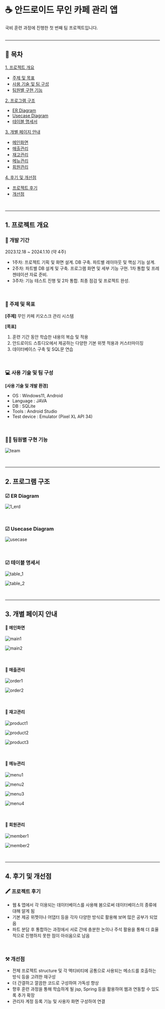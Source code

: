 # ☕ 안드로이드 무인 카페 관리 앱
국비 훈련 과정에 진행한 첫 번째 팀 프로젝트입니다.  
<br/>

* * *

## 📑 목차
[1. 프로젝트 개요](#1-프로젝트-개요)
  - [주제 및 목표](#-주제-및-목표)
  - [사용 기술 및 팀 구성](#-사용-기술-및-팀-구성)
  - [팀원별 구현 기능](#-팀원별-구현-기능)

[2. 프로그램 구조](#2-프로그램-구조)
  - [ER Diagram](#-er-diagram)
  - [Usecase Diagram](#-usecase-diagram)
  - [테이블 명세서](#-테이블-명세서)

[3. 개별 페이지 안내](#3-개별-페이지-안내)
  - [메인화면](#-메인화면)
  - [매출관리](#-매출관리)
  - [재고관리](#-재고관리)
  - [메뉴관리](#-메뉴관리)
  - [회원관리](#-회원관리)

[4. 후기 및 개선점](#4-후기-및-개선점)
  - [프로젝트 후기](#-프로젝트-후기)
  - [개선점](#-개선점)

<br/>

* * *

## 1. 프로젝트 개요
### 📅 개발 기간
2023.12.18 ~ 2024.1.10 (약 4주)
- 1주차: 프로젝트 기획 및 화면 설계. DB 구축. 파트별 레이아웃 및 핵심 기능 설계.
- 2주차: 파트별 DB 설계 및 구축. 프로그램 화면 및 세부 기능 구현. 1차 통합 및 프레젠테이션 자료 준비.
- 3주차: 기능 테스트 진행 및 2차 통합. 최종 점검 및 프로젝트 완성.

<br/>

### 📝 주제 및 목표
**[주제]** 무인 카페 키오스크 관리 시스템

**[목표]**
1. 훈련 기간 동안 학습한 내용의 복습 및 적용		
2. 안드로이드 스튜디오에서 제공하는 다양한 기본 위젯 적용과 커스터마이징
3. 데이터베이스 구축 및 SQL문 연습

<br/>

### 💻 사용 기술 및 팀 구성

**[사용 기술 및 개발 환경]**
- OS : Windows11, Android
- Language : JAVA
- DB : SQLite
- Tools : Android Studio
- Test device : Emulator (Pixel XL API 34)

<br/>

### 👩‍💻 팀원별 구현 기능
![team](https://github.com/jh91019/android/assets/156145497/6b4284d3-80af-4ee0-8dda-05bd896b2aac)

<br/>

* * *

## 2. 프로그램 구조
### ☑ ER Diagram
![1_erd](https://github.com/jh91019/android/assets/156145497/253c14d9-71ca-4735-ad57-73d6eb8c3876)

<br/>

### ☑ Usecase Diagram
![usecase](https://github.com/jh91019/android/assets/156145497/cdc8dd35-4770-4026-86c8-5dd79a753bb7)

<br/>

### ☑ 테이블 명세서
![table_1](https://github.com/jh91019/android/assets/156145497/8b3632db-740c-448a-b563-3493344c975c)

![table_2](https://github.com/jh91019/android/assets/156145497/b24c25bb-728c-4f0f-9eee-f21d04fc54e8)

<br/>

* * *

## 3. 개별 페이지 안내
#### 🔸 메인화면
![main1](https://github.com/jh91019/android/assets/156145497/dae06cea-67a9-4a5e-8d8d-5788b74c01c8)

![main2](https://github.com/jh91019/android/assets/156145497/2f7e899f-bb05-4a99-b517-b90d8ca8e769)

<br/>

#### 🔸 매출관리
![order1](https://github.com/jh91019/android/assets/156145497/d2c28609-58f9-44db-879e-c743cc221143)

![order2](https://github.com/jh91019/android/assets/156145497/82d374d7-6762-4f3c-b56b-77a48f9c3cf3)

<br/>

#### 🔸 재고관리
![product1](https://github.com/jh91019/android/assets/156145497/e8799bf2-3e51-4b29-83e5-baafc56afe76)

![product2](https://github.com/jh91019/android/assets/156145497/5f5d4393-16c5-43e3-a531-67218dacdab7)

![product3](https://github.com/jh91019/android/assets/156145497/89dddd68-7e51-4cfc-804e-71c33a8dd9bd)

<br/>

#### 🔸 메뉴관리
![menu1](https://github.com/jh91019/android/assets/156145497/7d0d443f-acd8-4c7a-949f-1893308abbe1)

![menu2](https://github.com/jh91019/android/assets/156145497/6e655097-3770-4312-9da9-b65f128a270a)

![menu3](https://github.com/jh91019/android/assets/156145497/3d6919b9-0abc-4e36-9eee-6566258b1a07)

![menu4](https://github.com/jh91019/android/assets/156145497/de950192-f404-4c61-809d-85387d0fcf78)

<br/>

#### 🔸 회원관리
![member1](https://github.com/jh91019/android/assets/156145497/78f15a13-2373-4863-ae22-7b008550800c)

![member2](https://github.com/jh91019/android/assets/156145497/c71090ec-0e77-47a9-abcc-9678a5c1f025)

<br/>

* * *

## 4. 후기 및 개선점
### 🖍 프로젝트 후기
- 웹 & 앱에서 각 이용되는 데이터베이스를 사용해 봄으로써 데이터베이스의 종류에 대해 알게 됨
- 기본 제공 위젯이나 어댑터 등을 각자 다양한 방식로 활용해 보며 많은 공부가 되었음
- 파트 분담 후 통합하는 과정에서 서로 간에 충분한 논의나 주석 활용을 통해 더 효율적으로 진행하지 못한 점이 아쉬움으로 남음

<br/>

### ⚒ 개선점
- 전체 프로젝트 structure 및 각 액티비티에 공통으로 사용되는 메소드를 호출하는 방식 등을 고려한 재구성
- 더 간결하고 깔끔한 코드로 구성하여 가독성 향상 
- 향후 훈련 과정을 통해 학습하게 될 jsp, Spring 등을 활용하여 웹과 연동할 수 있도록 추가 확장
- 관리자 계정 등록 기능 및 사용자 화면 구성하여 연결

